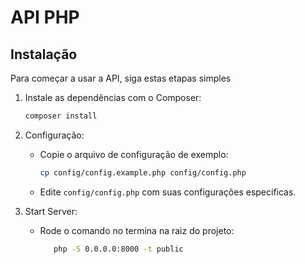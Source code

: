 # API PHP

## Instalação

Para começar a usar a API, siga estas etapas simples

1. Instale as dependências com o Composer:

    ```bash
    composer install
    ```

2. Configuração:

    - Copie o arquivo de configuração de exemplo:

        ```bash
        cp config/config.example.php config/config.php
        ```

    - Edite `config/config.php` com suas configurações específicas.
  
3. Start Server:

    - Rode o comando no termina na raiz do projeto:

        ```bash
           php -S 0.0.0.0:8000 -t public
        ```


